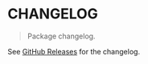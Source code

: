 # CHANGELOG

> Package changelog.

See [GitHub Releases](https://github.com/stdlib-js/random-iter-laplace/releases) for the changelog.